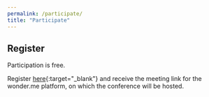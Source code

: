 ```yaml
---
permalink: /participate/
title: "Participate"
---
```


## Register

Participation is free. 

Register [here](https://forms.gle/E13zKZ5K6hPDdoSU6){:target="_blank"} and receive the meeting link for the wonder.me platform, on which the conference will be hosted.

<!-- 
host link: https://app.wonder.me/?spaceId=e6772aa6-3c31-4cbf-903a-22f1d68b2aba&hostToken=27b91319-4b04-4bf8-8605-2c0c670d8a0d
participant link: https://app.wonder.me/?spaceId=e6772aa6-3c31-4cbf-903a-22f1d68b2aba -->
